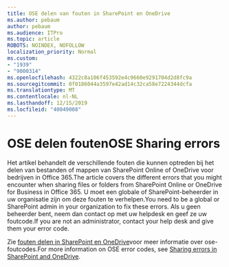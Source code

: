 ```yaml
---
title: OSE delen van fouten in SharePoint en OneDrive
ms.author: pebaum
author: pebaum
ms.audience: ITPro
ms.topic: article
ROBOTS: NOINDEX, NOFOLLOW
localization_priority: Normal
ms.custom:
- "1939"
- "9000314"
ms.openlocfilehash: 4322c8a106f453592e4c9660e9291704d2d8fc9a
ms.sourcegitcommit: 0f0186044a3597e42ad14c32ca58e7224344dcfa
ms.translationtype: MT
ms.contentlocale: nl-NL
ms.lasthandoff: 12/15/2019
ms.locfileid: "40049008"
---
```

# <a name="ose-sharing-errors"></a><span data-ttu-id="b8598-102">OSE delen fouten</span><span class="sxs-lookup"><span data-stu-id="b8598-102">OSE Sharing errors</span></span>

<span data-ttu-id="b8598-103">Het artikel behandelt de verschillende fouten die kunnen optreden bij het delen van bestanden of mappen van SharePoint Online of OneDrive voor bedrijven in Office 365.</span><span class="sxs-lookup"><span data-stu-id="b8598-103">The article covers the different errors that you might encounter when sharing files or folders from SharePoint Online or OneDrive for Business in Office 365.</span></span> <span data-ttu-id="b8598-104">U moet een globale of SharePoint-beheerder in uw organisatie zijn om deze fouten te verhelpen.</span><span class="sxs-lookup"><span data-stu-id="b8598-104">You need to be a global or SharePoint admin in your organization to fix these errors.</span></span> <span data-ttu-id="b8598-105">Als u geen beheerder bent, neem dan contact op met uw helpdesk en geef ze uw foutcode.</span><span class="sxs-lookup"><span data-stu-id="b8598-105">If you are not an administrator, contact your help desk and give them your error code.</span></span>

<span data-ttu-id="b8598-106">Zie [fouten delen in SharePoint en OneDrive](https://docs.microsoft.com/sharepoint/sharepoint-onedrive-error-message)voor meer informatie over ose-foutcodes.</span><span class="sxs-lookup"><span data-stu-id="b8598-106">For more information on OSE error codes, see [Sharing errors in SharePoint and OneDrive](https://docs.microsoft.com/sharepoint/sharepoint-onedrive-error-message).</span></span>
